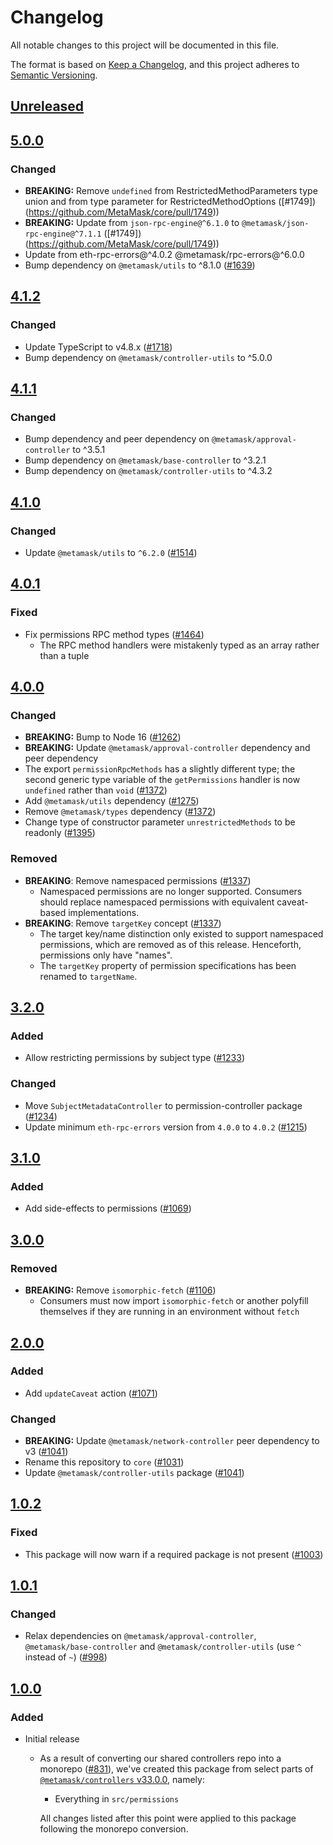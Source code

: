 # Changelog
All notable changes to this project will be documented in this file.

The format is based on [Keep a Changelog](https://keepachangelog.com/en/1.0.0/),
and this project adheres to [Semantic Versioning](https://semver.org/spec/v2.0.0.html).

## [Unreleased]

## [5.0.0]
### Changed
- **BREAKING:** Remove `undefined` from RestrictedMethodParameters type union and from type parameter for RestrictedMethodOptions ([#1749])(https://github.com/MetaMask/core/pull/1749))
- **BREAKING:** Update from `json-rpc-engine@^6.1.0` to `@metamask/json-rpc-engine@^7.1.1` ([#1749])(https://github.com/MetaMask/core/pull/1749))
-  Update from eth-rpc-errors@^4.0.2 @metamask/rpc-errors@^6.0.0
- Bump dependency on `@metamask/utils` to ^8.1.0 ([#1639](https://github.com/MetaMask/core/pull/1639))

## [4.1.2]
### Changed
- Update TypeScript to v4.8.x ([#1718](https://github.com/MetaMask/core/pull/1718))
- Bump dependency on `@metamask/controller-utils` to ^5.0.0

## [4.1.1]
### Changed
- Bump dependency and peer dependency on `@metamask/approval-controller` to ^3.5.1
- Bump dependency on `@metamask/base-controller` to ^3.2.1
- Bump dependency on `@metamask/controller-utils` to ^4.3.2

## [4.1.0]
### Changed
- Update `@metamask/utils` to `^6.2.0` ([#1514](https://github.com/MetaMask/core/pull/1514))

## [4.0.1]
### Fixed
- Fix permissions RPC method types ([#1464](https://github.com/MetaMask/core/pull/1464))
  - The RPC method handlers were mistakenly typed as an array rather than a tuple

## [4.0.0]
### Changed
- **BREAKING:** Bump to Node 16 ([#1262](https://github.com/MetaMask/core/pull/1262))
- **BREAKING:** Update `@metamask/approval-controller` dependency and peer dependency
- The export `permissionRpcMethods` has a slightly different type; the second generic type variable of the `getPermissions` handler is now `undefined` rather than `void` ([#1372](https://github.com/MetaMask/core/pull/1372))
- Add `@metamask/utils` dependency ([#1275](https://github.com/MetaMask/core/pull/1275))
- Remove `@metamask/types` dependency ([#1372](https://github.com/MetaMask/core/pull/1372))
- Change type of constructor parameter `unrestrictedMethods` to be readonly ([#1395](https://github.com/MetaMask/core/pull/1395))

### Removed
- **BREAKING**: Remove namespaced permissions ([#1337](https://github.com/MetaMask/core/pull/1337))
  - Namespaced permissions are no longer supported. Consumers should replace namespaced permissions with equivalent caveat-based implementations.
- **BREAKING**: Remove `targetKey` concept ([#1337](https://github.com/MetaMask/core/pull/1337))
  - The target key/name distinction only existed to support namespaced permissions, which are removed as of this release. Henceforth, permissions only have "names".
  - The `targetKey` property of permission specifications has been renamed to `targetName`.

## [3.2.0]
### Added
- Allow restricting permissions by subject type ([#1233](https://github.com/MetaMask/core/pull/1233))

### Changed
- Move `SubjectMetadataController` to permission-controller package ([#1234](https://github.com/MetaMask/core/pull/1234))
- Update minimum `eth-rpc-errors` version from `4.0.0` to `4.0.2` ([#1215](https://github.com/MetaMask/core/pull/1215))

## [3.1.0]
### Added
- Add side-effects to permissions ([#1069](https://github.com/MetaMask/core/pull/1069))

## [3.0.0]
### Removed
- **BREAKING:** Remove `isomorphic-fetch` ([#1106](https://github.com/MetaMask/controllers/pull/1106))
  - Consumers must now import `isomorphic-fetch` or another polyfill themselves if they are running in an environment without `fetch`

## [2.0.0]
### Added
- Add `updateCaveat` action ([#1071](https://github.com/MetaMask/core/pull/1071))

### Changed
- **BREAKING:** Update `@metamask/network-controller` peer dependency to v3 ([#1041](https://github.com/MetaMask/controllers/pull/1041))
- Rename this repository to `core` ([#1031](https://github.com/MetaMask/controllers/pull/1031))
- Update `@metamask/controller-utils` package ([#1041](https://github.com/MetaMask/controllers/pull/1041))

## [1.0.2]
### Fixed
- This package will now warn if a required package is not present ([#1003](https://github.com/MetaMask/core/pull/1003))

## [1.0.1]
### Changed
- Relax dependencies on `@metamask/approval-controller`, `@metamask/base-controller` and `@metamask/controller-utils` (use `^` instead of `~`) ([#998](https://github.com/MetaMask/core/pull/998))

## [1.0.0]
### Added
- Initial release
  - As a result of converting our shared controllers repo into a monorepo ([#831](https://github.com/MetaMask/core/pull/831)), we've created this package from select parts of [`@metamask/controllers` v33.0.0](https://github.com/MetaMask/core/tree/v33.0.0), namely:
    - Everything in `src/permissions`

    All changes listed after this point were applied to this package following the monorepo conversion.

[Unreleased]: https://github.com/MetaMask/core/compare/@metamask/permission-controller@5.0.0...HEAD
[5.0.0]: https://github.com/MetaMask/core/compare/@metamask/permission-controller@4.1.2...@metamask/permission-controller@5.0.0
[4.1.2]: https://github.com/MetaMask/core/compare/@metamask/permission-controller@4.1.1...@metamask/permission-controller@4.1.2
[4.1.1]: https://github.com/MetaMask/core/compare/@metamask/permission-controller@4.1.0...@metamask/permission-controller@4.1.1
[4.1.0]: https://github.com/MetaMask/core/compare/@metamask/permission-controller@4.0.1...@metamask/permission-controller@4.1.0
[4.0.1]: https://github.com/MetaMask/core/compare/@metamask/permission-controller@4.0.0...@metamask/permission-controller@4.0.1
[4.0.0]: https://github.com/MetaMask/core/compare/@metamask/permission-controller@3.2.0...@metamask/permission-controller@4.0.0
[3.2.0]: https://github.com/MetaMask/core/compare/@metamask/permission-controller@3.1.0...@metamask/permission-controller@3.2.0
[3.1.0]: https://github.com/MetaMask/core/compare/@metamask/permission-controller@3.0.0...@metamask/permission-controller@3.1.0
[3.0.0]: https://github.com/MetaMask/core/compare/@metamask/permission-controller@2.0.0...@metamask/permission-controller@3.0.0
[2.0.0]: https://github.com/MetaMask/core/compare/@metamask/permission-controller@1.0.2...@metamask/permission-controller@2.0.0
[1.0.2]: https://github.com/MetaMask/core/compare/@metamask/permission-controller@1.0.1...@metamask/permission-controller@1.0.2
[1.0.1]: https://github.com/MetaMask/core/compare/@metamask/permission-controller@1.0.0...@metamask/permission-controller@1.0.1
[1.0.0]: https://github.com/MetaMask/core/releases/tag/@metamask/permission-controller@1.0.0
